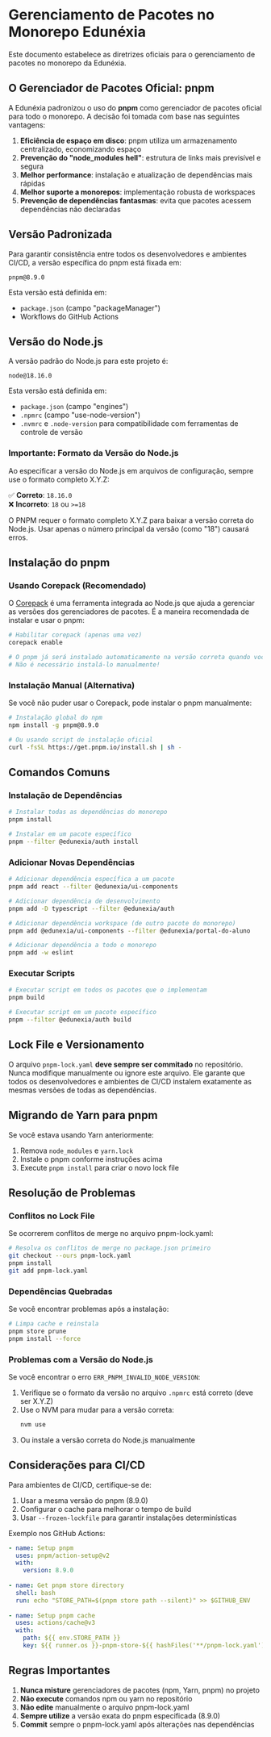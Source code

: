 <!-- cSpell:disable -->
# Gerenciamento de Pacotes no Monorepo Edunéxia

Este documento estabelece as diretrizes oficiais para o gerenciamento de pacotes no monorepo da Edunéxia.

## O Gerenciador de Pacotes Oficial: pnpm

A Edunéxia padronizou o uso do **pnpm** como gerenciador de pacotes oficial para todo o monorepo. A decisão foi tomada com base nas seguintes vantagens:

1. **Eficiência de espaço em disco**: pnpm utiliza um armazenamento centralizado, economizando espaço
2. **Prevenção do "node_modules hell"**: estrutura de links mais previsível e segura
3. **Melhor performance**: instalação e atualização de dependências mais rápidas
4. **Melhor suporte a monorepos**: implementação robusta de workspaces
5. **Prevenção de dependências fantasmas**: evita que pacotes acessem dependências não declaradas

## Versão Padronizada

Para garantir consistência entre todos os desenvolvedores e ambientes CI/CD, a versão específica do pnpm está fixada em:

```
pnpm@8.9.0
```

Esta versão está definida em:
- `package.json` (campo "packageManager")
- Workflows do GitHub Actions

## Versão do Node.js

A versão padrão do Node.js para este projeto é:

```
node@18.16.0
```

Esta versão está definida em:
- `package.json` (campo "engines")
- `.npmrc` (campo "use-node-version")
- `.nvmrc` e `.node-version` para compatibilidade com ferramentas de controle de versão

### Importante: Formato da Versão do Node.js

Ao especificar a versão do Node.js em arquivos de configuração, sempre use o formato completo X.Y.Z:

✅ **Correto**: `18.16.0`  
❌ **Incorreto**: `18` ou `>=18`

O PNPM requer o formato completo X.Y.Z para baixar a versão correta do Node.js. Usar apenas o número principal da versão (como "18") causará erros.

## Instalação do pnpm

### Usando Corepack (Recomendado)

O [Corepack](https://nodejs.org/api/corepack.html) é uma ferramenta integrada ao Node.js que ajuda a gerenciar as versões dos gerenciadores de pacotes. É a maneira recomendada de instalar e usar o pnpm:

```bash
# Habilitar corepack (apenas uma vez)
corepack enable

# O pnpm já será instalado automaticamente na versão correta quando você entrar no diretório do projeto
# Não é necessário instalá-lo manualmente!
```

### Instalação Manual (Alternativa)

Se você não puder usar o Corepack, pode instalar o pnpm manualmente:

```bash
# Instalação global do npm
npm install -g pnpm@8.9.0

# Ou usando script de instalação oficial
curl -fsSL https://get.pnpm.io/install.sh | sh -
```

## Comandos Comuns

### Instalação de Dependências

```bash
# Instalar todas as dependências do monorepo
pnpm install

# Instalar em um pacote específico
pnpm --filter @edunexia/auth install
```

### Adicionar Novas Dependências

```bash
# Adicionar dependência específica a um pacote
pnpm add react --filter @edunexia/ui-components

# Adicionar dependência de desenvolvimento
pnpm add -D typescript --filter @edunexia/auth

# Adicionar dependência workspace (de outro pacote do monorepo)
pnpm add @edunexia/ui-components --filter @edunexia/portal-do-aluno

# Adicionar dependência a todo o monorepo
pnpm add -w eslint
```

### Executar Scripts

```bash
# Executar script em todos os pacotes que o implementam
pnpm build

# Executar script em um pacote específico
pnpm --filter @edunexia/auth build
```

## Lock File e Versionamento

O arquivo `pnpm-lock.yaml` **deve sempre ser commitado** no repositório. Nunca modifique manualmente ou ignore este arquivo. Ele garante que todos os desenvolvedores e ambientes de CI/CD instalem exatamente as mesmas versões de todas as dependências.

## Migrando de Yarn para pnpm

Se você estava usando Yarn anteriormente:

1. Remova `node_modules` e `yarn.lock`
2. Instale o pnpm conforme instruções acima
3. Execute `pnpm install` para criar o novo lock file

## Resolução de Problemas

### Conflitos no Lock File

Se ocorrerem conflitos de merge no arquivo pnpm-lock.yaml:

```bash
# Resolva os conflitos de merge no package.json primeiro
git checkout --ours pnpm-lock.yaml
pnpm install
git add pnpm-lock.yaml
```

### Dependências Quebradas

Se você encontrar problemas após a instalação:

```bash
# Limpa cache e reinstala
pnpm store prune
pnpm install --force
```

### Problemas com a Versão do Node.js

Se você encontrar o erro `ERR_PNPM_INVALID_NODE_VERSION`:

1. Verifique se o formato da versão no arquivo `.npmrc` está correto (deve ser X.Y.Z)
2. Use o NVM para mudar para a versão correta:
   ```bash
   nvm use
   ```
3. Ou instale a versão correta do Node.js manualmente

## Considerações para CI/CD

Para ambientes de CI/CD, certifique-se de:

1. Usar a mesma versão do pnpm (8.9.0)
2. Configurar o cache para melhorar o tempo de build
3. Usar `--frozen-lockfile` para garantir instalações determinísticas

Exemplo nos GitHub Actions:

```yaml
- name: Setup pnpm
  uses: pnpm/action-setup@v2
  with:
    version: 8.9.0
    
- name: Get pnpm store directory
  shell: bash
  run: echo "STORE_PATH=$(pnpm store path --silent)" >> $GITHUB_ENV
    
- name: Setup pnpm cache
  uses: actions/cache@v3
  with:
    path: ${{ env.STORE_PATH }}
    key: ${{ runner.os }}-pnpm-store-${{ hashFiles('**/pnpm-lock.yaml') }}
```

## Regras Importantes

1. **Nunca misture** gerenciadores de pacotes (npm, Yarn, pnpm) no projeto
2. **Não execute** comandos npm ou yarn no repositório
3. **Não edite** manualmente o arquivo pnpm-lock.yaml
4. **Sempre utilize** a versão exata do pnpm especificada (8.9.0)
5. **Commit** sempre o pnpm-lock.yaml após alterações nas dependências 
